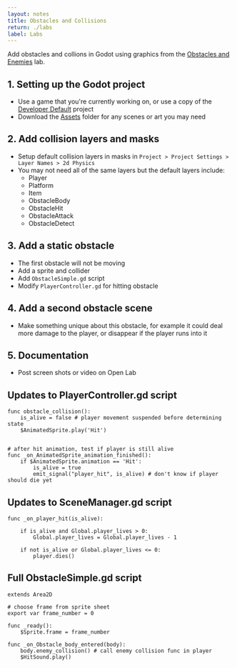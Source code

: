 ```yaml
---
layout: notes
title: Obstacles and Collisions
return: ./labs
label: Labs
---
```


<!-- <iframe width="560" height="315" src="https://www.youtube.com/embed/BWq6JFKtbUk?rel=0" frameborder="0" allowfullscreen></iframe> -->


Add obstacles and collions in Godot using graphics from the [Obstacles and Enemies](2-4_Obstacles_and_Enemies) lab.

## 1. Setting up the Godot project
- Use a game that you're currently working on, or use a copy of the [Developer Default](./Developer_Default.zip) project
- Download the [Assets](./Assets.zip) folder for any scenes or art you may need

## 2. Add collision layers and masks
- Setup default collision layers in masks in `Project > Project Settings > Layer Names > 2d Physics`
- You may not need all of the same layers but the default layers include:
	- Player
	- Platform
	- Item
	- ObstacleBody
	- ObstacleHit
	- ObstacleAttack
	- ObstacleDetect

## 3. Add a static obstacle
- The first obstacle will not be moving
- Add a sprite and collider
- Add `ObstacleSimple.gd` script
- Modify `PlayerController.gd` for hitting obstacle


## 4. Add a second obstacle scene
- Make something unique about this obstacle, for example it could deal more damage to the player, or disappear if the player runs into it

## 5. Documentation
- Post screen shots or video on Open Lab


## Updates to PlayerController.gd script
```
func obstacle_collision():
	is_alive = false # player movement suspended before determining state
	$AnimatedSprite.play('Hit')


# after hit animation, test if player is still alive
func _on_AnimatedSprite_animation_finished():
	if $AnimatedSprite.animation == 'Hit':
		is_alive = true
		emit_signal("player_hit", is_alive) # don't know if player should die yet
```

## Updates to SceneManager.gd script
```
func _on_player_hit(is_alive):
	
	if is_alive and Global.player_lives > 0:
		Global.player_lives = Global.player_lives - 1
		
	if not is_alive or Global.player_lives <= 0:
		player.dies()
```

## Full ObstacleSimple.gd script
```
extends Area2D

# choose frame from sprite sheet
export var frame_number = 0 

func _ready():
	$Sprite.frame = frame_number

func _on_Obstacle_body_entered(body):
	body.enemy_collision() # call enemy collision func in player
	$HitSound.play()
```

